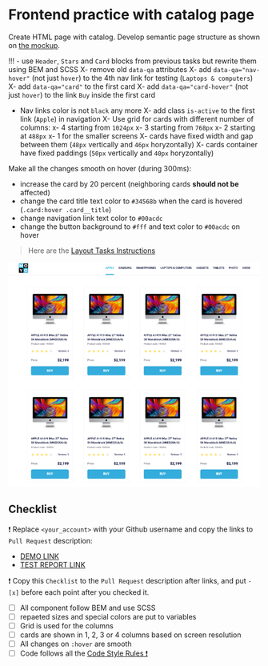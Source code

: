 # Frontend practice with catalog page

Create HTML page with catalog. Develop semantic page structure as shown on [the mockup](https://www.figma.com/file/ojkArVazq7vsX0nbpn9CxZ/Moyo-%2F-Catalog-(ENG)?node-id=32249%3A354).

!!! - use `Header`, `Stars` and `Card` blocks from previous tasks but rewrite them using BEM and SCSS
X- remove old `data-qa` attributes
X- add `data-qa="nav-hover"` (not just `hover`) to the 4th nav link for testing (`Laptops & computers`)
X- add `data-qa="card"` to the first card
X- add `data-qa="card-hover"` (not just `hover`) to the link `Buy` inside the first card
- Nav links color is not `black` any more
X- add class `is-active` to the first link (`Apple`) in navigation
X- Use grid for cards with different number of columns:
  x- 4 starting from `1024px`
  x- 3 starting from `768px`
  x- 2 starting at `488px`
  x- 1 for the smaller screens
X- cards have fixed width and gap between them (`48px` vertically and `46px` horyzontally)
X- cards container have fixed paddings (`50px` vertically and `40px` horyzontally)

Make all the changes smooth on hover (during 300ms):
- increase the card by 20 percent (neighboring cards **should not be** affected)
- change the card title text color to `#34568b` when the card is hovered (`.card:hover .card__title`)
- change navigation link text color to `#00acdc`
- change the button background to `#fff` and text color to `#00acdc` on hover

> Here are the [Layout Tasks Instructions](https://mate-academy.github.io/layout_task-guideline)

![screenshot](./reference.png)

## Checklist

❗️ Replace `<your_account>` with your Github username and copy the links to `Pull Request` description:
- [DEMO LINK](https://mosowiecka.github.io/layout_catalog/)
- [TEST REPORT LINK](https://mosowiecka.github.io/layout_catalog/report/html_report/)

❗️ Copy this `Checklist` to the `Pull Request` description after links, and put `- [x]` before each point after you checked it.

- [ ] All component follow BEM and use SCSS
- [ ] repaeted sizes and special colors are put to variables
- [ ] Grid is used for the columns
- [ ] cards are shown in 1, 2, 3 or 4 columns based on screen resolution
- [ ] All changes on `:hover` are smooth
- [ ] Code follows all the [Code Style Rules ❗️](https://mate-academy.github.io/layout_task-guideline/html-css-code-style-rules)
